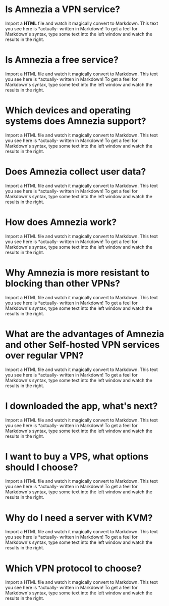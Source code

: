 # Is Amnezia a VPN service?
  Import a **HTML** file and watch it magically convert to Markdown. This text you see here is *actually- written in Markdown! To get a feel
for Markdown's syntax, type some text into the left window and
watch the results in the right.

# Is Amnezia a free service?
  Import a HTML file and watch it magically convert to Markdown. This text you see here is *actually- written in Markdown! To get a feel
for Markdown's syntax, type some text into the left window and
watch the results in the right.

# Which devices and operating systems does Amnezia support?
  Import a HTML file and watch it magically convert to Markdown. This text you see here is *actually- written in Markdown! To get a feel
for Markdown's syntax, type some text into the left window and
watch the results in the right.

# Does Amnezia collect user data?
  Import a HTML file and watch it magically convert to Markdown. This text you see here is *actually- written in Markdown! To get a feel
for Markdown's syntax, type some text into the left window and
watch the results in the right.

# How does Amnezia work?
  Import a HTML file and watch it magically convert to Markdown. This text you see here is *actually- written in Markdown! To get a feel
for Markdown's syntax, type some text into the left window and
watch the results in the right.

# Why Amnezia is more resistant to blocking than other VPNs?
  Import a HTML file and watch it magically convert to Markdown. This text you see here is *actually- written in Markdown! To get a feel
for Markdown's syntax, type some text into the left window and
watch the results in the right.

# What are the advantages of Amnezia and other Self-hosted VPN services over regular VPN?
  Import a HTML file and watch it magically convert to Markdown. This text you see here is *actually- written in Markdown! To get a feel
for Markdown's syntax, type some text into the left window and
watch the results in the right.

# I downloaded the app, what's next?
  Import a HTML file and watch it magically convert to Markdown. This text you see here is *actually- written in Markdown! To get a feel
for Markdown's syntax, type some text into the left window and
watch the results in the right.

# I want to buy a VPS, what options should I choose?
  Import a HTML file and watch it magically convert to Markdown. This text you see here is *actually- written in Markdown! To get a feel
for Markdown's syntax, type some text into the left window and
watch the results in the right.

# Why do I need a server with KVM?
  Import a HTML file and watch it magically convert to Markdown. This text you see here is *actually- written in Markdown! To get a feel
for Markdown's syntax, type some text into the left window and
watch the results in the right.

# Which VPN protocol to choose?
  Import a HTML file and watch it magically convert to Markdown. This text you see here is *actually- written in Markdown! To get a feel
for Markdown's syntax, type some text into the left window and
watch the results in the right.
